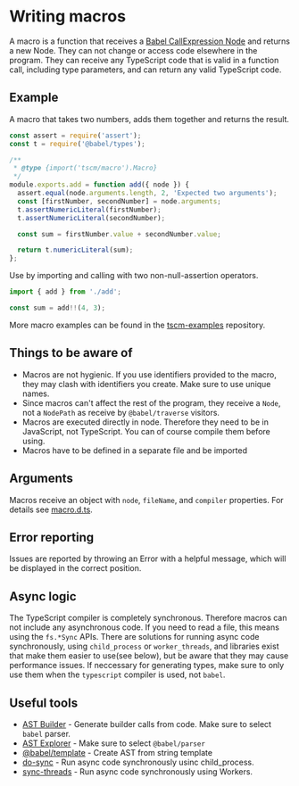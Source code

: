# Writing macros

A macro is a function that receives a [Babel CallExpression Node](https://babeljs.io/docs/en/babel-types#callexpression) and returns a new Node. They can not change or access code elsewhere in the program. They can receive any TypeScript code that is valid in a function call, including type parameters, and can return any valid TypeScript code.

## Example

A macro that takes two numbers, adds them together and returns the result.

```javascript
const assert = require('assert');
const t = require('@babel/types');

/**
 * @type {import('tscm/macro').Macro}
 */
module.exports.add = function add({ node }) {
  assert.equal(node.arguments.length, 2, 'Expected two arguments');
  const [firstNumber, secondNumber] = node.arguments;
  t.assertNumericLiteral(firstNumber);
  t.assertNumericLiteral(secondNumber);

  const sum = firstNumber.value + secondNumber.value;

  return t.numericLiteral(sum);
};
```

Use by importing and calling with two non-null-assertion operators.

```typescript
import { add } from './add';

const sum = add!!(4, 3);
```

More macro examples can be found in the [tscm-examples](https://github.com/johanholmerin/tscm-examples) repository.

## Things to be aware of

- Macros are not hygienic. If you use identifiers provided to the macro, they may clash with identifiers you create. Make sure to use unique names.
- Since macros can't affect the rest of the program, they receive a `Node`, not a `NodePath` as receive by `@babel/traverse` visitors.
- Macros are executed directly in node. Therefore they need to be in JavaScript, not TypeScript. You can of course compile them before using.
- Macros have to be defined in a separate file and be imported

## Arguments

Macros receive an object with `node`, `fileName`, and `compiler` properties. For details see [macro.d.ts](../macro.d.ts).

## Error reporting

Issues are reported by throwing an Error with a helpful message, which will be displayed in the correct position.

## Async logic

The TypeScript compiler is completely synchronous. Therefore macros can not include any asynchronous code. If you need to read a file, this means using the `fs.*Sync` APIs. There are solutions for running async code synchronously, using `child_process` or `worker_threads`, and libraries exist that make them easier to use(see below), but be aware that they may cause performance issues. If neccessary for generating types, make sure to only use them when the `typescript` compiler is used, not `babel`.

## Useful tools

- [AST Builder](https://rajasegar.github.io/ast-builder/) - Generate builder
  calls from code. Make sure to select `babel` parser.
- [AST Explorer](https://astexplorer.net/) - Make sure to select `@babel/parser`
- [@babel/template](https://babeljs.io/docs/en/babel-template.html) - Create AST from string template
- [do-sync](https://github.com/Zemnmez/do-sync) - Run async code synchronously usinc child_process.
- [sync-threads](https://github.com/lambci/sync-threads) - Run async code synchronously using Workers.
